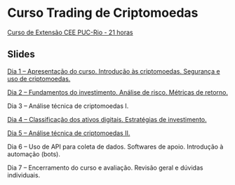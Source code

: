 # Curso Trading de Criptomoedas

[Curso de Extensão  CEE PUC-Rio - 21 horas](http://www.cce.puc-rio.br/sitecce/website/website.dll/folder?nCurso=trading-de-criptomoedas&nInst=cce)

## Slides

[Dia 1 – Apresentação do curso. Introdução às criptomoedas. Segurança e uso de criptomoedas.](./Aula1.pdf)

[Dia 2 – Fundamentos do investimento. Análise de risco. Métricas de retorno.](./Aula2.pdf)

Dia 3 – Análise técnica de criptomoedas I.

[Dia 4 – Classificação dos ativos digitais. Estratégias de investimento.](./Aula4.pdf)

[Dia 5 – Análise técnica de criptomoedas II.](./Aula5.pdf)

Dia 6 – Uso de API para coleta de dados. Softwares de apoio. Introdução à automação (bots).

Dia 7 – Encerramento do curso e avaliação. Revisão geral e dúvidas individuais.
